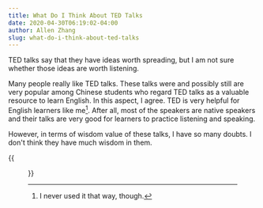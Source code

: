 ```yaml
---
title: What Do I Think About TED Talks
date: 2020-04-30T06:19:02-04:00
author: Allen Zhang
slug: what-do-i-think-about-ted-talks
---
```


TED talks say that they have ideas worth spreading, but I am not sure whether those ideas are worth listening. 

Many people really like TED talks. These talks were and possibly still are very popular among Chinese students who regard TED talks as a valuable resource to learn English. In this aspect, I agree. TED is very helpful for English learners like me[^1]. After all, most of the speakers are native speakers and their talks are very good for learners to practice listening and speaking. 

However, in terms of wisdom value of these talks, I have so many doubts. I don't think they have much wisdom in them. 

{{<figure src="/media/information-knowledge-wisdom.png" caption="Information, knowledge, and wisdom, made by Hongtao"  width="400">}}



[^1]: I never used it that way, though. 
